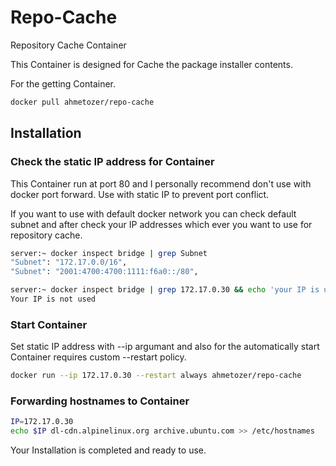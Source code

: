 # Repo-Cache
Repository Cache Container

This Container is designed for Cache the package installer contents.

For the getting Container.
```bash
docker pull ahmetozer/repo-cache
```

## Installation

### Check the static IP address for Container
This Container run at port 80 and I personally recommend don't use with docker port forward. Use with static IP to prevent port conflict.

If you want to use with default docker network you can check default subnet and after check your IP addresses which ever you want to use for repository cache.

```bash
server:~ docker inspect bridge | grep Subnet
"Subnet": "172.17.0.0/16",
"Subnet": "2001:4700:4700:1111:f6a0::/80",

server:~ docker inspect bridge | grep 172.17.0.30 && echo 'your IP is used, please select another one' || echo 'Your IP is not used'
Your IP is not used
```

### Start Container
Set static IP address with --ip argumant and also for the automatically start Container requires custom --restart policy.
```bash
docker run --ip 172.17.0.30 --restart always ahmetozer/repo-cache
```

### Forwarding hostnames to Container

```bash
IP=172.17.0.30
echo $IP dl-cdn.alpinelinux.org archive.ubuntu.com >> /etc/hostnames
```

Your Installation is completed and ready to use.
